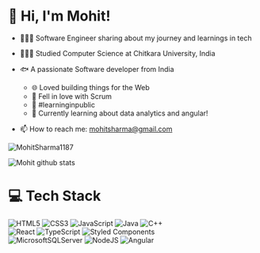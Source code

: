 # 👋 Hi, I'm Mohit!

- 👩🏻‍💻 Software Engineer sharing about my journey and learnings in tech<br/>
- 👩🏻‍🎓 Studied Computer Science at Chitkara University, India<br/>
- 🐟 A passionate Software developer from India<br/>

  - 🌐 Loved building things for the Web
  - 📅 Fell in love with Scrum <br/>
  - 🌷 #learninginpublic<br/>
  - 💭 Currently learning about data analytics and angular!<br/>
<!-- 📫 How to reach me: ms7820420@gmail.com  -->
  - 📫 How to reach me: <a href="mailto:ms7820420@gmail.com" onclick="this.href='mailto:mohit123@gmail.com'">mohitsharma@gmail.com</a>



<!-- ![](https://github-readme-stats.vercel.app/api?username=MohitSharma1187&theme=radical&hide_border=false&include_all_commits=true&count_private=true)<br/> -->
<p align="left"> <img src="https://komarev.com/ghpvc/?username=MohitSharma1187&label=Profile%20views&color=0e75b6&style=flat" alt="MohitSharma1187" /> </p>


![Mohit github stats](https://github-readme-stats.vercel.app/api?username=MohitSharma1187&theme=radical&count_private=true&show_icons=true)<br/>

# 💻 Tech Stack

<!-- Badges from https://github.com/Ileriayo/markdown-badges -->

![HTML5](https://img.shields.io/badge/html5-%23E34F26.svg?style=for-the-badge&logo=html5&logoColor=white)
![CSS3](https://img.shields.io/badge/css3-%231572B6.svg?style=for-the-badge&logo=css3&logoColor=white)
![JavaScript](https://img.shields.io/badge/javascript-%23323330.svg?style=for-the-badge&logo=javascript&logoColor=%23F7DF1E)
![Java](https://img.shields.io/badge/java-%23ED8B00.svg?style=for-the-badge&logo=openjdk&logoColor=white)
![C++](https://img.shields.io/badge/c++-%2300599C.svg?style=for-the-badge&logo=c%2B%2B&logoColor=white)<br/>
![React](https://img.shields.io/badge/react-%2320232a.svg?style=for-the-badge&logo=react&logoColor=%2361DAFB)
![TypeScript](https://img.shields.io/badge/typescript-%23007ACC.svg?style=for-the-badge&logo=typescript&logoColor=white)
![Styled Components](https://img.shields.io/badge/styled--components-DB7093?style=for-the-badge&logo=styled-components&logoColor=white)<br/>
![MicrosoftSQLServer](https://img.shields.io/badge/Microsoft%20SQL%20Server-CC2927?style=for-the-badge&logo=microsoft%20sql%20server&logoColor=white)
![NodeJS](https://img.shields.io/badge/node.js-6DA55F?style=for-the-badge&logo=node.js&logoColor=white)
![Angular](https://img.shields.io/badge/angular-%23DD0031.svg?style=for-the-badge&logo=angular&logoColor=white)

